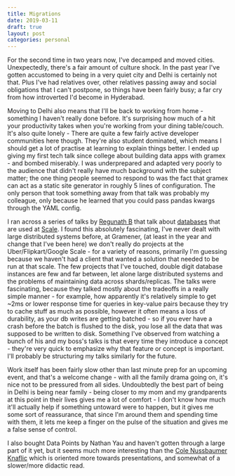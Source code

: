 ```yaml
---
title: Migrations
date: 2019-03-11
draft: true
layout: post
categories: personal
---
```

For the second time in two years now, I've decamped and moved cities. Unexpectedly, there's a fair amount of culture shock. In the past year I've gotten accustomed to being in a very quiet city and Delhi is certainly not that. Plus I've had relatives over, other relatives passing away and social obligations that I can't postpone, so things have been fairly busy; a far cry from how introverted I'd become in Hyderabad.  

Moving to Delhi also means that I'll be back to working from home - something I haven't really done before. It's surprising how much of a hit your productivity takes when you're working from your dining table/couch. It's also quite lonely - There are quite a few fairly active developer communities here though. They're also student dominated, which means I should get a lot of practise at learning to explain things better. I ended up giving my first tech talk since college about building data apps with gramex - and bombed miserably. I was underprepared and adapted very poorly to the audience that didn't really have much background with the subject matter; the one thing people seemed to respond to was the fact that gramex can act as a static site generator in roughly 5 lines of configuration. The only person that took something away from that talk was probably my colleague, only because he learned that you could pass pandas kwargs through the YAML config.   

I ran across a series of talks by [Regunath B](https://github.com/regunathb) that talk about [databases](https://www.youtube.com/watch?v=reTvj0l_kLE) that are used at [Scale](https://www.youtube.com/watch?reload=9&v=0RFOPNIro1A). I found this absolutely fascinating, I've never dealt with large distributed systems before, at Gramener, (at least in the year and change that I've been here) we don't really do projects at the Uber/Flipkart/Google Scale - for a variety of reasons, primarily I'm guessing because we haven't had a client that wanted a solution that needed to be run at that scale. The few projects that I've touched, double digit database instances are few and far between, let alone large distributed systems and the problems of maintaining data across shards/replicas. The talks were fascinating, because they talked mostly about the tradeoffs in a really simple manner - for example, how apparently it's relatively simple to get ~2ms or lower response time for queries in key-value pairs because they try to cache stuff as much as possible, however it often means a loss of durability, as your db writes are getting batched - so if you ever have a crash before the batch is flushed to the disk, you lose all the data that was supposed to be written to disk. Something I've observed from watching a bunch of his and my boss's talks is that every time they introduce a concept - they're very quick to emphasize why that feature or concept is important. I'll probably be structuring my talks similarly for the future.

Work itself has been fairly slow other than last minute prep for an upcoming event, and that's a welcome change - with all the family drama going on, it's nice not to be pressured from all sides. Undoubtedly the best part of being in Delhi is being near family - being closer to my mom and my grandparents at this point in their lives gives me a lot of comfort - I don't know how much it'll actually help if something untoward were to happen, but it gives me some sort of reassurance, that since I'm around them and spending time with them, it lets me keep a finger on the pulse of the situation and gives me a false sense of control.

I also bought Data Points by Nathan Yau and haven't gotten through a large part of it yet, but it seems much more interesting than the [Cole Nussbaumer Knaflic](http://www.storytellingwithdata.com/) which is oriented more towards presentations, and somewhat of a slower/more didactic read. 





